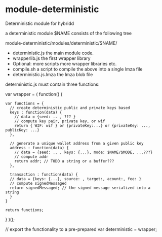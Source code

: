 # module-deterministic
Deterministic module for hybridd


a deterministic module $NAME consists of the following tree

module-deterministic/modules/deterministic/$NAME/

- deterministic.js               the main module code.
- wrapperlib.js                   the first wrapper library
- Optional: more scripts    more wrapper libraries etc.
- compile.sh                      a script to compile the above into a single lmza file
- deterministic.js.lmza       the lmza blob file

deterministic.js   must contain three functions:

var wrapper = (
  function() {

    var functions = {
      // create deterministic public and private keys based
      keys : function(data) {
        // data = {seed: .. , ??? }
        // compute key pair, private key, or wif
        return { WIF: wif } or {privateKey:...} or {privateKey: ..., publicKey: ...}
      },

      // generate a unique wallet address from a given public key
      address : function(data) {
        // data = {seed: .. , keys: {...}, mode: $NAME/$MODE, ...???}
        // compute addr
        return addr; // TODO a string or a buffer???
      },

      transaction : function(data) {
      // data = {keys: {...}, source: , target:, acount:, fee: }
      // compute signedMessaged
      return signedMessaged; // the signed message serialized into a string
      }
    }

    return functions;
  }
)();

// export the functionality to a pre-prepared var
deterministic = wrapper;
